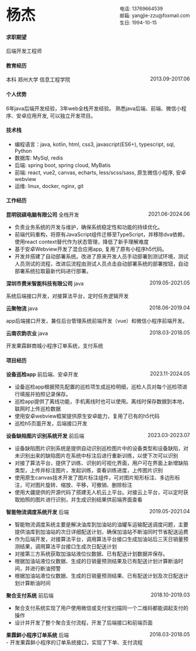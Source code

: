 <div style="display: flex; align-items: flex-start; justify-content: space-between">
    <div style="font-size: 40px; font-weight: bold;">杨杰</div>
    <div style="font-size: 13px; padding-top: 5px;">
            <div>电话: 13769664539</div>
            <div>邮箱: yangjie-zzu@foxmail.com</div>
            <div>生日: 1994-10-15</div>
    </div>
</div>

#### 求职期望 
后端开发工程师
#### 教育经历

<div style="display: flex; justify-content: space-between">
    <div>本科 郑州大学 信息工程学院</div>
    <div>2013.09-2017.06</div>
</div>

#### 个人优势
  6年java后端开发经验，3年web全栈开发经验。
  熟悉java后端、前端、微信小程序、安卓应用开发, 可以独立开发项目。
#### 技术栈
- 编程语言：java, kotlin, html, css3, javascript(ES6+), typescript, sql, Python
- 数据库: MySql, redis
- 后端: spring boot, spring cloud, MyBatis
- 前端: react, vue2, canvas, echarts, less/scss/sass, 原生微信小程序, 安卓webview
- 运维: linux, docker, nginx, git
#### 工作经历

<div style="display: flex; justify-content: space-between">
    <span>
        <span style="font-weight: 600">昆明锐祺电脑有限公司</span>
        <span> 全栈开发</span>
    </span>
    <div>2021.06-2024.06</div>
</div>

- 负责业务系统的开发与维护，确保系统稳定性和功能的持续优化。
- 前端代码重构，将原有JavaScript组件迁移至TypeScript，并移除dva依赖，使用react context替代作为状态管理，降低了新手理解难度
- 基于安卓Webview开发了混合应用app, 复用了原有小程序h5代码。
- 开发并搭建了自动部署系统。改进了原来开发人员手动部署到测试环境，测试人员测试的流程，改进后流程由测试人员点击自动部署系统的部署按钮，自动部署系统拉取最新代码进行部署。

<div style="display: flex; justify-content: space-between">
    <span>
        <span style="font-weight: 600">深圳市费米智能科技有限公司</span>
        <span> java</span>
    </span>
    <div>2019.05-2021.05</div>
</div>

系统后端接口开发，对接算法平台，定时任务逻辑开发

<div style="display: flex; justify-content: space-between">
    <span>
        <span style="font-weight: 600">云聚物流</span>
        <span> java</span>
    </span>
    <div>2018.06-2019.04</div>
</div>

app后端接口开发，兼任后台管理系统前端开发（vue）和微信小程序前端开发。

<div style="display: flex; justify-content: space-between">
    <span>
        <span style="font-weight: 600">云南农韵农业</span>
        <span> java</span>
    </span>
    <div>2018.03-2018.05</div>
</div>

开发果霖鲜商城小程序订单系统，支付系统
#### 项目经历

<div style="display: flex; justify-content: space-between">
    <span>
        <span style="font-weight: 600">设备巡检app</span>
        <span> 前后端、安卓开发</span>
    </span>
    <div>2023.11-2024.05</div>
</div>

- 设备巡检app根据预先配置的巡检项生成巡检明细，巡检人员对每个巡检项进行填报并拍照记录保存。
- 巡检app提供了离线功能，手机离线时也可以使用。离线时保存数据到本地，联网时上传巡检数据
- 使用安卓webview框架提供原生安卓能力，复用了已有的h5代码
- 巡检h5页面开发，后端接口开发

<div style="display: flex; justify-content: space-between">
    <span>
        <span style="font-weight: 600">设备缺陷图片识别系统开发</span>
        <span> 前后端</span>
    </span>
    <div>2023.03-2023.07</div>
</div>

- 设备缺陷图片识别系统是提供自动识别巡检图片中的设备类型和设备缺陷，对未识别出来的缺陷图片在系统中标注后进行重新训练，以使下次可以识别
- 对接了算法平台，提供了训练、识别的可视化界面，用户可在界面上新增缺陷类型，上传并标注图片，发起训练，查看训练进度，上传图片识别
- 使用原生canvas技术开发了图片标注组件，可对图片矩形标注、多边形标注，可对图片旋转、缩放、平移，可撤销、删除标注
- 使用大疆提供的开源代码了搭建无人机云上平台。对接云上平台，可以定时获取拍照的图片进行识别，并生成识别结果供前端界面查看

<div style="display: flex; justify-content: space-between">
    <span>
        <span style="font-weight: 600">智能物流调度系统开发</span>
        <span> 后端</span>
    </span>
    <div>2019.05-2021.04</div>
</div>

- 智能物流调度系统主要是解决油库到加油站的油罐车运输配送调度问题，主要提供油库到加油站的次日详细配送计划，确保加油站不断油同时节省配送运费
- 作为后端开发，对接算法平台，调用算法平台接口生成加油站后三天日销量预测结果，调用算法平台接口生成次日配送计划
- 对接第三方系统获取加油站液位仪数据、已有配送计划数据并保存。
- 根据加油站液位仪数据、生成的日销量预测结果及已有配送计划计算断油时间，并进行断油预警
- 根据加油站液位仪数据、生成的日销量预测结果、已有配送计划及次日配送计划计算断油时间

<div style="display: flex; justify-content: space-between">
    <span>
        <span style="font-weight: 600">聚合支付系统</span>
        <span> 前后端</span>
    </span>
    <div>2018.10-2019.03</div>
</div>

- 聚合支付系统实现了用户使用微信或支付宝扫描同一个二维码都能调起支付的操作
- 设计并开发了整个聚合支付流程，开发了后端接口和前端页面

<div style="display: flex; justify-content: space-between">
    <span>
        <span style="font-weight: 600">果霖鲜小程序订单系统</span>
        <span> 后端</span>
    </span>
    <div>2018.03-2018.05</div>
</div>
- 开发果霖鲜小程序的订单系统接口，实现了下单、支付流程